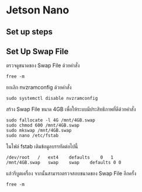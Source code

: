 # Jetson Nano

## Set up steps

## Set Up Swap File
ตรวจดูขนาดของ Swap File ด้วยคำสั่ง 
```
free -m
```

ยกเลิก nvzramconfig ด้วยคำสั่ง
```
sudo systemctl disable nvzramconfig
```

สร้าง Swap File ขนาด 4GB เพื่อให้ระบบมีประสิทธิภาพที่ดีด้วยคำสั่ง
```
sudo fallocate -l 4G /mnt/4GB.swap
sudo chmod 600 /mnt/4GB.swap
sudo mkswap /mnt/4GB.swap
sudo nano /etc/fstab
```

ในไฟล์ fstab เติมข้อมูลบรรทัดต่อไปนี้
```
/dev/root   /   ext4    defaults    0   1
/mnt/4GB.swap   swap    swap    defaults 0 0
```

แล้วรีบูตเครื่อง จากนั้นสามารถตรวจสอบขนาดของ Swap File อีกครั้ง
```
free -m
```